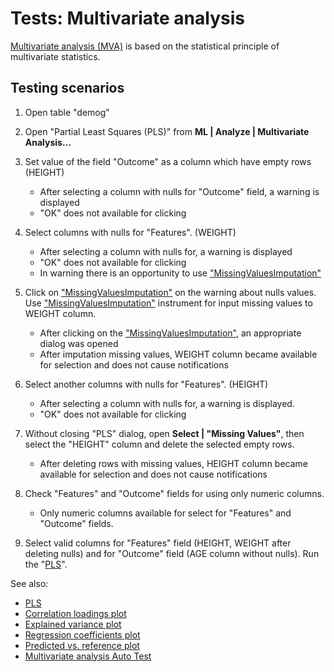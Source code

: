 <!-- TITLE: Tests: multivariate analysis -->
<!-- SUBTITLE: -->

# Tests: Multivariate analysis

[Multivariate analysis (MVA)](pls.md) is based on the statistical principle of multivariate statistics.

## Testing scenarios

1. Open table "demog"

2. Open "Partial Least Squares (PLS)" from **ML | Analyze | Multivariate Analysis...**

3. Set value of the field "Outcome" as a column which have empty rows (HEIGHT)

    * After selecting a column with nulls for "Outcome" field, a warning is displayed
    * "OK" does not available for clicking

4. Select columns with nulls for "Features". (WEIGHT)

    * After selecting a column with nulls for, a warning is displayed
    * "OK" does not available for clicking
    * In warning there is an opportunity to
      use ["MissingValuesImputation"](../missing-values-imputation.md)

5. Click on ["MissingValuesImputation"](../missing-values-imputation.md) on the warning about nulls values.
   Use ["MissingValuesImputation"](../missing-values-imputation.md)
   instrument for input missing values to WEIGHT column.

    * After clicking on the ["MissingValuesImputation"](../missing-values-imputation.md), an appropriate
      dialog was opened
    * After imputation missing values, WEIGHT column became available for selection and does not cause notifications

6. Select another columns with nulls for "Features". (HEIGHT)

    * After selecting a column with nulls for, a warning is displayed.
    * "OK" does not available for clicking

7. Without closing "PLS" dialog, open **Select | "Missing Values"**, then select the "HEIGHT" column and delete the
   selected empty rows.

    * After deleting rows with missing values, HEIGHT column became available for selection and does not cause
      notifications

8. Check "Features" and "Outcome" fields for using only numeric columns.

    * Only numeric columns available for select for "Features" and "Outcome" fields.

9. Select valid columns for "Features" field (HEIGHT, WEIGHT after deleting nulls) and for "Outcome"
   field (AGE column without nulls). Run the "[PLS](pls.md)".

See also:

* [PLS](pls.md)
* [Correlation loadings plot](plots/correlation-loadings.md)
* [Explained variance plot](plots/explained-variance.md)
* [Regression coefficients plot](plots/regression-coefficients.md)
* [Predicted vs. reference plot](plots/predicted-vs-reference.md)
* [Multivariate analysis Auto Test](multivariate-analysis-test.side)

